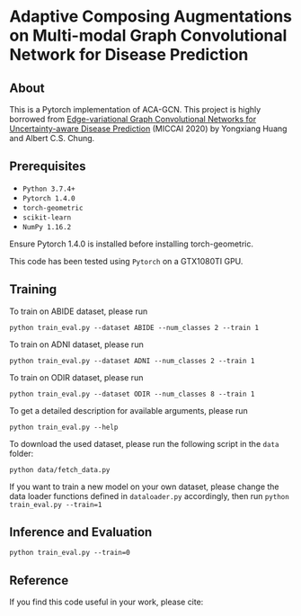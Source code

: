 # Adaptive Composing Augmentations on Multi-modal Graph Convolutional Network for Disease Prediction

## About
This is a Pytorch implementation of ACA-GCN. This project is highly borrowed from [Edge-variational Graph Convolutional Networks for Uncertainty-aware Disease Prediction](https://github.com/SamitHuang/EV_GCN.git) (MICCAI 2020) by Yongxiang Huang and Albert C.S. Chung.

## Prerequisites
- `Python 3.7.4+`
- `Pytorch 1.4.0`
- `torch-geometric `
- `scikit-learn`
- `NumPy 1.16.2`

Ensure Pytorch 1.4.0 is installed before installing torch-geometric. 

This code has been tested using `Pytorch` on a GTX1080TI GPU.

## Training
To train on ABIDE dataset, please run
```
python train_eval.py --dataset ABIDE --num_classes 2 --train 1
```
To train on ADNI dataset, please run
```
python train_eval.py --dataset ADNI --num_classes 2 --train 1
```
To train on ODIR dataset, please run
```
python train_eval.py --dataset ODIR --num_classes 8 --train 1
```

To get a detailed description for available arguments, please run
```
python train_eval.py --help
```
To download the used dataset, please run the following script in the `data` folder: 
```
python data/fetch_data.py 
```
If you want to train a new model on your own dataset, please change the data loader functions defined in `dataloader.py` accordingly, then run `python train_eval.py --train=1`  

## Inference and Evaluation
```
python train_eval.py --train=0
```

## Reference 
If you find this code useful in your work, please cite:


